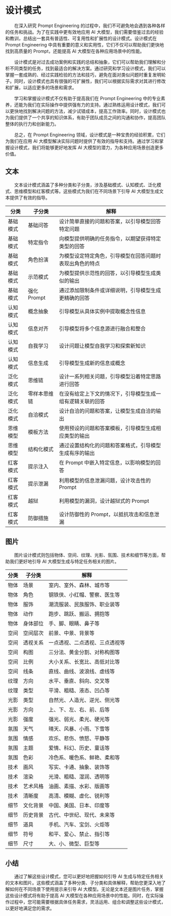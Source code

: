 # 设计模式<Badge type="tip" text="阅读时长 25-45 分钟" />

&emsp;&emsp;在深入研究 Prompt Engineering 的过程中，我们不可避免地会遇到各种各样的任务和挑战。为了在实践中更有效地应用 AI 大模型，我们需要借鉴过去的经验和教训，总结出一套具有普适性、可复用性和扩展性的设计模式。设计模式在 Prompt Engineering 中具有重要的意义和实用性，它们不仅可以帮助我们更快地找到高质量的 Prompt，还能提高 AI 大模型在各种应用场景中的性能。

&emsp;&emsp;设计模式是对过去成功案例和实践的总结和抽象，它们可以帮助我们理解和分析不同类型的任务，找到最适合的解决方案。通过研究和学习设计模式，我们可以掌握一套成熟的、经过实践检验的方法和技巧，避免在面对类似问题时重复发明轮子。同时，设计模式也具有很强的可扩展性，我们可以根据实际需求对其进行修改和扩展，以适应更多的场景和需求。

&emsp;&emsp;学习和掌握设计模式不仅有助于提高我们在 Prompt Engineering 中的专业素养，还能为我们在实际操作中提供强有力的支持。通过熟练运用设计模式，我们可以更快地找到解决问题的方法，减少试错成本，提高工作效率。同时，设计模式也为我们提供了一个共享的知识体系，有助于团队成员之间的沟通和协作，提高团队整体的执行力和创新能力。

&emsp;&emsp;总之，在 Prompt Engineering 领域，设计模式是一种宝贵的经验积累，它们为我们在应用 AI 大模型解决实际问题时提供了有效的指导和支持。通过学习和掌握设计模式，我们将能够更好地发挥 AI 大模型的潜力，为各种应用场景创造更多价值。

## 文本

&emsp;&emsp;文本设计模式涵盖了多种分类和子分类，涉及基础模式、认知模式、泛化模式、思维模型和红客模式等。这些模式为我们在不同场景下引导 AI 大模型生成文本提供了有效的指导。

| 分类     | 子分类       | 解释                                                       |
| -------- | ------------ | ---------------------------------------------------------- |
| 基础模式 | 基础问答     | 设计简单直接的问题和答案，以引导模型回答特定问题           |
| 基础模式 | 特定指令     | 向模型提供明确的任务指令，以期望获得特定类型的回答         |
| 基础模式 | 角色扮演     | 为模型设定特定角色，引导模型在回答问题时表现出角色的特点   |
| 基础模式 | 示范模式     | 为模型提供示范性的回答，以引导模型生成类似的输出           |
| 基础模式 | 强化 Prompt  | 通过添加限制条件或详细说明，引导模型生成更精确的回答       |
| 认知模式 | 概念抽象     | 引导模型从具体实例中提取概念性信息                         |
| 认知模式 | 信息对齐     | 引导模型将多个信息源进行融合和整合                         |
| 认知模式 | 自我学习     | 设计问题让模型自我学习和探索新知识                         |
| 认知模式 | 信息生成     | 引导模型生成新的信息或概念                                 |
| 泛化模式 | 思维链       | 设计一系列相关问题，引导模型沿着特定思路进行回答           |
| 泛化模式 | 零样本思维链 | 在没有给定上下文的情况下，引导模型生成一组有逻辑关联的回答 |
| 泛化模式 | 自洽模式     | 设计自洽的问题和答案，让模型生成自洽的输出                 |
| 思维模型 | 模板方法     | 使用预设的问题和答案模板，引导模型生成相应类型的输出       |
| 思维模型 | 结构化模式   | 通过设置结构化的问题和答案格式，引导模型生成有序的输出     |
| 红客模式 | 提示注入     | 在 Prompt 中嵌入特定信息，以影响模型的回答                 |
| 红客模式 | 提示泄漏     | 利用模型的信息泄漏问题，设计攻击性的 Prompt                |
| 红客模式 | 越狱         | 利用模型的漏洞，设计越狱式的 Prompt                        |
| 红客模式 | 防御措施     | 设计防御性的 Prompt，以抵抗攻击和信息泄漏                  |

## 图片

&emsp;&emsp;图片设计模式则包括物体、空间、纹理、光影、氛围、技术和细节等方面，帮助我们更好地引导 AI 大模型生成与特定任务相关的图片。

| 分类 | 子分类   | 解释                           |
| ---- | -------- | ------------------------------ |
| 物体 | 场景     | 室内、室外、森林、城市等       |
| 物体 | 角色     | 钢铁侠、小红帽、警察、医生等   |
| 物体 | 服饰     | 潮流服装、民族服饰、职业装等   |
| 物体 | 动作     | 跑步、跳跃、搬运、拥抱等       |
| 物体 | 身体部位 | 手、脚、眼睛、鼻子等           |
| 空间 | 空间层次 | 前景、中景、背景等             |
| 空间 | 透视关系 | 一点透视、二点透视、三点透视等 |
| 空间 | 构图     | 三分法、黄金分割、对称构图等   |
| 空间 | 比例     | 大小关系、长宽比、高低对比等   |
| 空间 | 线条     | 直线、曲线、波浪线、虚线等     |
| 纹理 | 方向     | 水平、垂直、斜向、交叉等       |
| 纹理 | 类型     | 平滑、粗糙、液态、凹凸等       |
| 光影 | 类型     | 自然光、人造光、逆光、侧光等   |
| 光影 | 方向     | 上、下、左、右、前、后等       |
| 光影 | 强度     | 强光、弱光、柔光、硬光等       |
| 氛围 | 天气     | 晴天、风暴、小雨、下雪等       |
| 氛围 | 情感     | 欢乐、悲伤、愤怒、平静等       |
| 氛围 | 主题     | 爱情、科幻、历史、童话等       |
| 氛围 | 色彩     | 冷色系、暖色系、鲜艳、柔和等   |
| 技术 | 画风     | 写实、卡通、抽象、装饰等       |
| 技术 | 渲染     | 光滑、粗糙、湿润、透明等       |
| 技术 | 艺术风格 | 油画、素描、水彩、版画等       |
| 技术 | 清晰度   | 高清、模糊、虚化、锐利等       |
| 细节 | 文化背景 | 中国、美国、日本、印度等       |
| 细节 | 历史背景 | 古代、中世纪、现代、未来等     |
| 细节 | 道具     | 手机、汽车、宝剑、火炬等       |
| 细节 | 符号     | 和平、爱心、禁止、指引等       |
| 细节 | 尺寸     | 大、小、微型、巨型等           |

## 小结

&emsp;&emsp;通过了解这些设计模式，您可以更好地把握如何引导 AI 生成与特定任务相关的文本和图片。这些模式涵盖了多种分类、子分类和具体解释，帮助您更深入地了解如何在不同场景下使用提示来引导 AI 大模型。无论是文本还是图片任务，掌握这些设计模式将有助于提高 AI 大模型在各种应用场景中的性能。同时，在实际操作过程中，您可能需要根据具体任务需求，灵活运用、组合和调整这些设计模式，以更好地满足您的需求。
